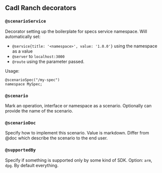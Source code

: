 ## Cadl Ranch decorators

### `@scenarioService`

Decorator setting up the boilerplate for specs service namespace. Will automatically set:

- `@service{title: '<namespace>', value: '1.0.0'}` using the namespace as a value
- `@server` to `localhost:3000`
- `@route` using the parameter passed.

Usage:

```cadl
@scenarioSpec("/my-spec")
namespace MySpec;
```

### `@scenario`

Mark an operation, interface or namespace as a scenario. Optionally can provide the name of the scenario.

### `@scenarioDoc`

Specify how to implement this scenario. Value is markdown. Differ from @doc which describe the scenario to the end user.

### `@supportedBy`

Specify if something is supported only by some kind of SDK. Option: `arm`, `dpg`. By default everything.
